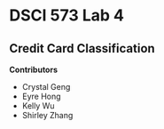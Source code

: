 # DSCI 573 Lab 4 
## Credit Card Classification 


**Contributors**
- Crystal Geng
- Eyre Hong 
- Kelly Wu
- Shirley Zhang
